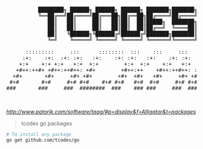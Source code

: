 <pre>

          ████████╗ ██████╗ ██████╗ ██████╗ ███████╗███████╗     ██████╗  ██████╗
          ╚══██╔══╝██╔════╝██╔═══██╗██╔══██╗██╔════╝██╔════╝    ██╔════╝ ██╔═══██╗
             ██║   ██║     ██║   ██║██║  ██║█████╗  ███████╗    ██║  ███╗██║   ██║
             ██║   ██║     ██║   ██║██║  ██║██╔══╝  ╚════██║    ██║   ██║██║   ██║
             ██║   ╚██████╗╚██████╔╝██████╔╝███████╗███████║    ╚██████╔╝╚██████╔╝
             ╚═╝    ╚═════╝ ╚═════╝ ╚═════╝ ╚══════╝╚══════╝     ╚═════╝  ╚═════╝

      :::::::::     :::      ::::::::  :::    :::     :::      ::::::::  :::::::::: ::::::::
     :+:    :+:  :+: :+:   :+:    :+: :+:   :+:    :+: :+:   :+:    :+: :+:       :+:    :+:
    +:+    +:+ +:+   +:+  +:+        +:+  +:+    +:+   +:+  +:+        +:+       +:+
   +#++:++#+ +#++:++#++: +#+        +#++:++    +#++:++#++: :#:        +#++:++#  +#++:++#++
  +#+       +#+     +#+ +#+        +#+  +#+   +#+     +#+ +#+   +#+# +#+              +#+
 #+#       #+#     #+# #+#    #+# #+#   #+#  #+#     #+# #+#    #+# #+#       #+#    #+#
###       ###     ###  ########  ###    ### ###     ###  ########  ########## ########


</pre>

<i>http://www.patorjk.com/software/taag/#p=display&f=Alligator&t=packages</i>

> tcodes go packages

```bash
# To install any package
go get github.com/tcodes/go
```
